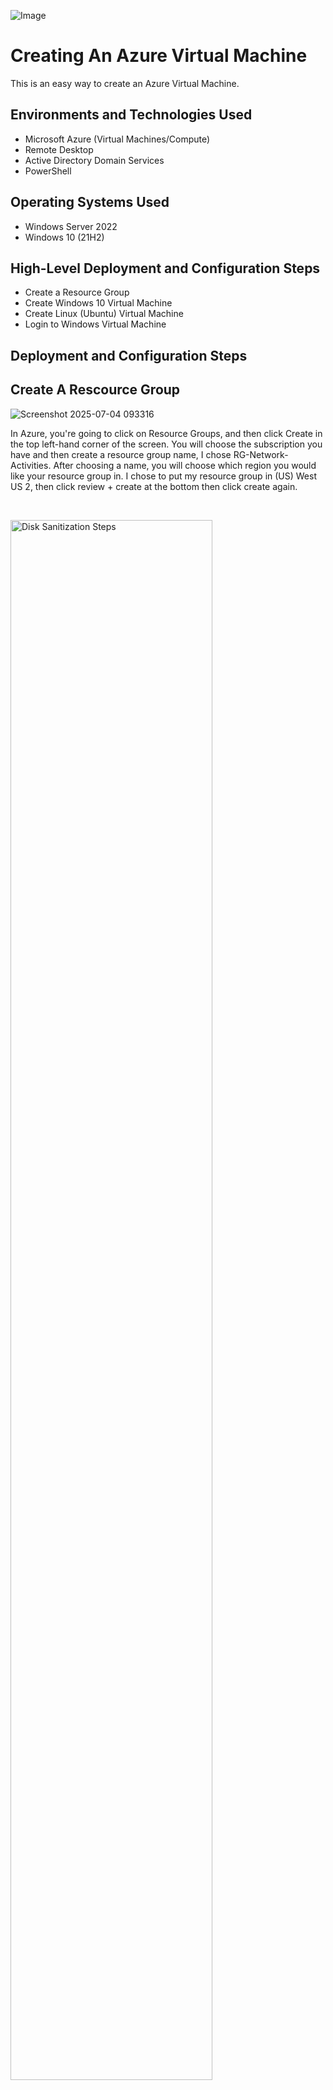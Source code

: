 <p align="center">

  ![Image](https://github.com/user-attachments/assets/0410bf4c-77ae-4ee1-8132-5eb90b36fe10)
</p>

<h1>Creating An Azure Virtual Machine</h1>
This is an easy way to create an Azure Virtual Machine.<br />






<h2>Environments and Technologies Used</h2>

- Microsoft Azure (Virtual Machines/Compute)
- Remote Desktop
- Active Directory Domain Services
- PowerShell

<h2>Operating Systems Used </h2>

- Windows Server 2022
- Windows 10 (21H2)

<h2>High-Level Deployment and Configuration Steps</h2>

- Create a Resource Group 
- Create Windows 10 Virtual Machine  
- Create Linux (Ubuntu) Virtual Machine
- Login to Windows Virtual Machine

<h2>Deployment and Configuration Steps</h2>

<h2>Create A Rescource Group </h2>
<p>

![Screenshot 2025-07-04 093316](https://github.com/user-attachments/assets/3111e48e-cd8f-4186-996b-646967f6320e)

<p>
In Azure, you're going to click on Resource Groups, and then click Create in the top left-hand corner of the screen.  You will choose the subscription you have and then create a resource group name, I chose RG-Network-Activities. After choosing a name, you will choose which region you would like your resource group in. I chose to put my resource group in (US) West US 2, then click review + create at the bottom then click create again.      
</p>
<br />

<p>
<img src="https://i.imgur.com/DJmEXEB.png" height="80%" width="80%" alt="Disk Sanitization Steps"/>
</p>
<p>
Lorem ipsum dolor sit amet, consectetur adipiscing elit, sed do eiusmod tempor incididunt ut labore et dolore magna aliqua. Ut enim ad minim veniam, quis nostrud exercitation ullamco laboris nisi ut aliquip ex ea commodo consequat. Duis aute irure dolor in reprehenderit in voluptate velit esse cillum dolore eu fugiat nulla pariatur.
</p>
<br />

<p>
<img src="https://i.imgur.com/DJmEXEB.png" height="80%" width="80%" alt="Disk Sanitization Steps"/>
</p>
<p>
Lorem ipsum dolor sit amet, consectetur adipiscing elit, sed do eiusmod tempor incididunt ut labore et dolore magna aliqua. Ut enim ad minim veniam, quis nostrud exercitation ullamco laboris nisi ut aliquip ex ea commodo consequat. Duis aute irure dolor in reprehenderit in voluptate velit esse cillum dolore eu fugiat nulla pariatur.
</p>
<br />
